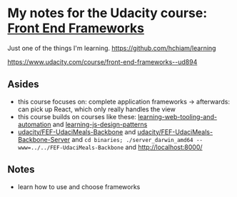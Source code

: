 # My notes for the Udacity course: [Front End Frameworks](https://classroom.udacity.com/courses/ud894)

Just one of the things I'm learning. <https://github.com/hchiam/learning>

<https://www.udacity.com/course/front-end-frameworks--ud894>

## Asides

- this course focuses on: complete application frameworks -> afterwards: can pick up React, which only really handles the view
- this course builds on courses like these: [learning-web-tooling-and-automation](https://github.com/hchiam/learning-web-tooling-and-automation) and [learning-js-design-patterns](https://github.com/hchiam/learning-js-design-patterns)
- [udacity/FEF-UdaciMeals-Backbone](https://github.com/udacity/FEF-UdaciMeals-Backbone) and [udacity/FEF-UdaciMeals-Backbone-Server](https://github.com/udacity/FEF-UdaciMeals-Backbone-Server) and `cd binaries; ./server_darwin_amd64 --www=../../FEF-UdaciMeals-Backbone` and <http://localhost:8000/>

## Notes

- learn how to use and choose frameworks
